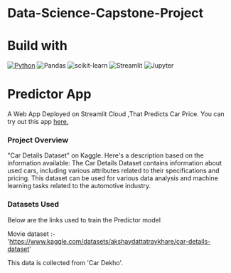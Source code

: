 # Data-Science-Capstone-Project
# Build with
[![Python](https://img.shields.io/badge/python-3670A0?style=for-the-badge&logo=python&logoColor=ffdd54)](https://www.python.org/downloads/release/python-380/)
![Pandas](https://img.shields.io/badge/pandas-%23150458.svg?style=for-the-badge&logo=pandas&logoColor=white)
![scikit-learn](https://img.shields.io/badge/scikit--learn-%23F7931E.svg?style=for-the-badge&logo=scikit-learn&logoColor=white)
![Streamlit](https://img.shields.io/static/v1?style=for-the-badge&message=Streamlit&color=FF4B4B&logo=Streamlit&logoColor=FFFFFF&label=)
![Jupyter](https://www.bing.com/ck/a?!&&p=138eadf6ebde313dJmltdHM9MTY4NTA1OTIwMCZpZ3VpZD0wMTJiNTRkOS1jOTZmLTZhNDMtMjRkNC00Njc3YzhmNDZiZmMmaW5zaWQ9NTU1MQ&ptn=3&hsh=3&fclid=012b54d9-c96f-6a43-24d4-4677c8f46bfc&u=a1L2ltYWdlcy9zZWFyY2g_cT1pbWcuc2hpZWxkcyBqdXB5dGVyIGxvZ28mRk9STT1JUUZSQkEmaWQ9MEYzMjY3REQ3NzM0MjNBNDAwN0NBNTk3RDI5QTUzMkRFNTM3QzAzNw&ntb=1)
# Predictor App

A Web App Deployed on Streamlit Cloud ,That Predicts Car Price.
You can try out this app [here.](https://iamgopinathbehera-data-science-capstone-project-app-jyju0o.streamlit.app/)

### Project Overview
 
 "Car Details Dataset" on Kaggle. Here's a description based on the information available:
The Car Details Dataset contains information about used cars, including various attributes related to their specifications and pricing. This dataset can be used for various data analysis and machine learning tasks related to the automotive industry.


### Datasets Used

Below are the links used to train the Predictor model

Movie dataset :- 'https://www.kaggle.com/datasets/akshaydattatraykhare/car-details-dataset'

This data is collected from 'Car Dekho'.


